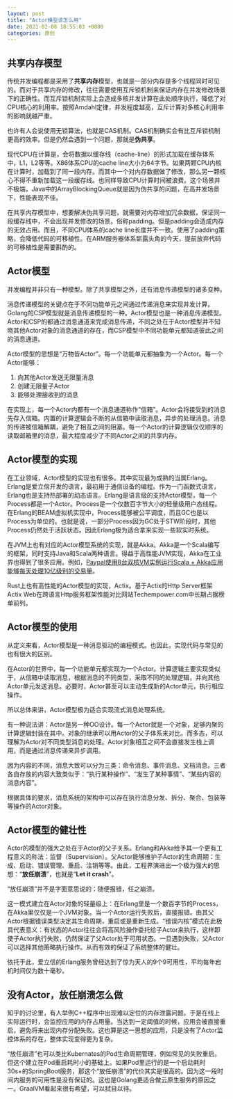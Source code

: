 ```yaml
---
layout: post
title: "Actor模型该怎么用"
date: 2021-02-08 18:55:03 +0800
categories: 原创
---
```


## 共享内存模型

传统并发编程都是采用了**共享内存**模型，也就是一部分内存是多个线程同时可见的。而对于共享内存的修改，往往需要使用互斥锁机制来保证内存在并发修改场景下的正确性。而互斥锁机制实际上会造成多核并发计算在此处顺序执行，降低了对CPU核心的利用率。按照Amdahl定律，并发程度越高，互斥计算对多核心利用率的影响就越严重。

也许有人会说使用无锁算法，也就是CAS机制。CAS机制确实会有比互斥锁机制更高的效率。但是仍然会遇到一个问题，那就是**伪共享**。

现代CPU在计算是，会将数据以缓存线（cache-line）的形式加载在缓存体系中，L1，L2等等。X86体系CPU的cache line大小为64字节。如果两颗CPU内核在计算时，加载到了同一段内存。而其中一个对内存数据做了修改，那么另一颗核心不得不重新加载这一段缓存线。也同样导致CPU计算时间被浪费。这个场景并不极端，Java中的ArrayBlockingQueue就是因为伪共享的问题，在高并发场景下，性能表现不佳。

在共享内存模型中，想要解决伪共享问题，就需要对内存增加冗余数据，保证同一段缓存线中，不会出现并发修改的场景。俗称padding。但是padding会造成内存的无效占用。而且，不同CPU体系的cache line长度并不一致。使用了padding策略，会降低代码的可移植性。在ARM服务器体系崭露头角的今天，提前放弃代码的可移植性是需要斟酌的。

## Actor模型

并发编程并非只有一种模型。除了共享模型之外，还有消息传递模型的诸多变种。

消息传递模型的关键点在于不同功能单元之间通过传递消息来实现并发计算。Golang的CSP模型就是消息传递模型的一种。Actor模型也是一种消息传递模型。Actor和CSP的都通过消息通道来完成消息传递，不同之处在于Actor模型并不知晓其他Actor对象的消息通道的存在，而CSP模型中不同功能单元都知道彼此之间的消息通道。

Actor模型的思想是“万物皆Actor”。每一个功能单元都抽象为一个Actor。每一个Actor能够：
1. 向其他Actor发送无限量消息
2. 创建无限量子Actor
3. 能够处理接收到的消息

在实现上，每一个Actor内都有一个消息通道称作“信箱”。Actor会将接受到的消息先存入信箱。内置的计算逻辑会不断的从信箱中读取消息，异步的处理消息。消息的传递被信箱解耦，避免了相互之间的阻塞。每一个Actor的计算逻辑仅仅顺序的读取邮箱里的消息，最大程度减少了不同Actor之间的共享内存。

## Actor模型的实现

在工业领域，Actor模型的实现也有很多。其中实现最为成熟的当属Erlang。Erlang是爱立信开发的语言，最初用于通信设备的编程。作为一门函数式语言，Erlang也是支持热部署的动态语言。Erlang是语言级的支持Actor模型，每一个Process都是一个Actor。Process是一个仅数百字节大小的轻量级用户态线程。在Erlang的BEAM虚拟机实现中，Process能够被公平调度，而且GC也是以Process为单位的。也就是说，一部分Process因为GC处于STW阶段时，其他Process仍然处于活跃状态。因此Erlang极为适合拿来实现一些软实时系统。

在JVM上也有对应的Actor模型系统的实现，就是Akka。Akka是一个Scala编写的框架，同时支持Java和Scala两种语言。得益于高性能JVM实现，Akka在工业界也得到了很多应用。例如，[Paypal使用8台双核VM实例运行Scala + Akka应用能够每天处理10亿级别的交易量](https://www.lightbend.com/case-studies/paypal-blows-past-1-billion-transactions-per-day-using-just-8-vms-and-akka-scala-kafka-and-akka-streams)。

Rust上也有高性能的Actor模型的实现，Actix。基于Actix的Http Server框架Actix Web在跨语言Http服务框架性能对比网站Techempower.com中长期占据榜单前列。

## Actor模型的使用

从定义来看，Actor模型是一种消息驱动的编程模式。也因此，实现代码与常见的也有很大的区别。

在Actor的世界中，每一个功能单元都实现为一个Actor。计算逻辑主要实现类似于，从信箱中读取消息，根据消息的不同类型，采取不同的处理逻辑，并向其他Actor单元发送消息。必要时，Actor甚至可以主动生成新的Actor单元，执行相应操作。

所以总体来讲，Actor模型极为适合实现流式消息处理系统。

有一种说法讲：Actor是另一种OO设计。每一个Actor就是一个对象，足够内聚的计算逻辑封装在其中。对象的继承可以用Actor的父子体系来对比。而多态，可以理解为Actor对不同类型消息的处理。Actor对象相互之间不会直接发生栈上调用，而是通过消息传递来异步调用。

因为内容的不同，消息大致可以分为三类：命令消息、事件消息、文档消息。三者各自存放的内容大致类似于：“执行某种操作”、“发生了某种事情”、“某些内容的消息内容”。

根据具体的要求，消息系统的架构中可以存在执行消息分发、拆分、聚合、包装等等操作的Actor对象。

## Actor模型的健壮性

Actor的模型的强大之处在于Actor的父子关系。Erlang和Akka给予其一个更有工程意义的称法：监督（Supervision）。父Actor能够维护子Actor的生命周期：生成、启动、错误管理、重启、注销等等。由此，工程界演进出一个极为强大的思想：“**放任崩溃**”，也就是“**Let it crash**”。

“放任崩溃”并不是字面意思说的：随便报错，任之崩溃。

这一模式建立在Actor对象的轻量级上：在Erlang里是一个数百字节的Process，在Akka里仅仅是一个JVM对象。当一个Actor运行失败后，直接报错。由其父Actor根据错误类型决定其生命周期，重启或是重新生成。“错误内核”模式在此极具代表意义：有状态的Actor往往会将高风险操作委托给子Actor来执行，这样即使子Actor执行失败，仍然保证了父Actor处于可用状态。一旦遇到失败，父Actor可以选择其他策略执行操作。从而有效的保证了系统整体的健壮。

依托于此，爱立信的Erlang服务曾经达到了惊为天人的9个9可用性，平均每年宕机时间仅为数十毫秒。

## 没有Actor，放任崩溃怎么做

知乎的讨论里，有人举例C++程序中出现难以定位的内存泄露问题。于是在线上实际运行时，会监控应用的内存占用量。当达到一定阈值的时候，应用会被直接重启，避免将来出现内存分配失败。这也算是这一思想的应用，只是没有了Actor监控体系的存在，整体实现变得更为复杂。

“放任崩溃”也可以类比Kubernates的Pod生命周期管理，例如常见的失败重启。但这个建立在Pod重启耗时小的基础上。如果Pod里运行的是一个启动耗时30s+的SpringBoot服务，那这个“放任崩溃”的代价其实是很高的。因为这一段时间内服务的可用性是没有保证的。这也是Golang更适合做云原生服务的原因之一。GraalVM看起来很有希望，可以拭目以待。
